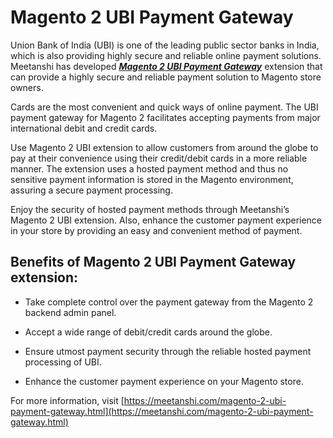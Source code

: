 # Magento 2 UBI Payment Gateway


Union Bank of India (UBI) is one of the leading public sector banks in India, which is also providing highly secure and reliable online payment solutions. Meetanshi has developed ***[Magento 2 UBI Payment Gateway](https://meetanshi.com/magento-2-ubi-payment-gateway.html)*** extension that can provide a highly secure and reliable payment solution to Magento store owners.

Cards are the most convenient and quick ways of online payment. The UBI payment gateway for Magento 2 facilitates accepting payments from major international debit and credit cards.

Use Magento 2 UBI extension to allow customers from around the globe to pay at their convenience using their credit/debit cards in a more reliable manner. The extension uses a hosted payment method and thus no sensitive payment information is stored in the Magento environment, assuring a secure payment processing.

Enjoy the security of hosted payment methods through Meetanshi’s Magento 2 UBI extension. Also, enhance the customer payment experience in your store by providing an easy and convenient method of payment.

##  Benefits of  Magento 2 UBI Payment Gateway extension:

* Take complete control over the payment gateway from the Magento 2 backend admin panel.

* Accept a wide range of debit/credit cards around the globe.

* Ensure utmost payment security through the reliable hosted payment processing of UBI.

* Enhance the customer payment experience on your Magento store.

For more information, visit [https://meetanshi.com/magento-2-ubi-payment-gateway.html](https://meetanshi.com/magento-2-ubi-payment-gateway.html)



